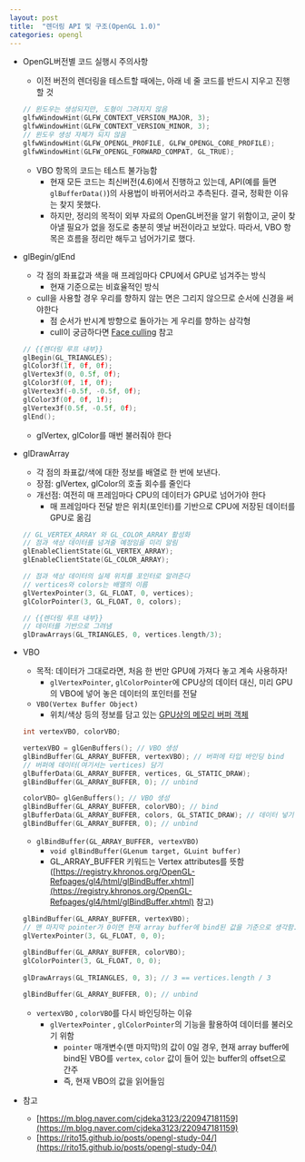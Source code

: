 ```yaml
---
layout: post
title:  "렌더링 API 및 구조(OpenGL 1.0)"
categories: opengl
---
```


- OpenGL버전별 코드 실행시 주의사항
    - 이전 버전의 렌더링을 테스트할 때에는, 아래 네 줄 코드를 반드시 지우고 진행할 것
    
    ```cpp
    // 윈도우는 생성되지만, 도형이 그려지지 않음
    glfwWindowHint(GLFW_CONTEXT_VERSION_MAJOR, 3);
    glfwWindowHint(GLFW_CONTEXT_VERSION_MINOR, 3);
    // 윈도우 생성 자체가 되지 않음
    glfwWindowHint(GLFW_OPENGL_PROFILE, GLFW_OPENGL_CORE_PROFILE);
    glfwWindowHint(GLFW_OPENGL_FORWARD_COMPAT, GL_TRUE);
    ```
    - VBO 항목의 코드는 테스트 불가능함
      - 현재 모든 코드는 최신버전(4.6)에서 진행하고 있는데, API(예를 들면 `glBufferData()`)의 사용법이 바뀌어서라고 추측된다. 결국, 정확한 이유는 찾지 못했다.
      - 하지만, 정리의 목적이 외부 자료의 OpenGL버전을 알기 위함이고, 굳이 찾아낼 필요가 없을 정도로 충분히 옛날 버전이라고 보았다. 따라서, VBO 항목은 흐름을 정리만 해두고 넘어가기로 했다.
    
- glBegin/glEnd
    - 각 점의 좌표값과 색을 매 프레임마다 CPU에서 GPU로 넘겨주는 방식
        - 현재 기준으로는 비효율적인 방식
    - cull을 사용할 경우 우리를 향하지 않는 면은 그리지 않으므로 순서에 신경을 써야한다
        - 점 순서가 반시계 방향으로 돌아가는 게 우리를 향하는 삼각형
        - cull이 궁금하다면 [Face culling](https://heinleinsgame.tistory.com/27) 참고
    
    ```cpp
    // {{렌더링 루프 내부}}
    glBegin(GL_TRIANGLES);
    glColor3f(1f, 0f, 0f);
    glVertex3f(0, 0.5f, 0f);
    glColor3f(0f, 1f, 0f);
    glVertex3f(-0.5f, -0.5f, 0f);
    glColor3f(0f, 0f, 1f);
    glVertex3f(0.5f, -0.5f, 0f);
    glEnd();
    ```
    
    - glVertex, glColor를 매번 불러줘야 한다
- glDrawArray
    - 각 점의 좌표값/색에 대한 정보를 배열로 한 번에 보낸다.
    - 장점: glVertex, glColor의 호출 회수를 줄인다
    - 개선점: 여전히 매 프레임마다 CPU의 데이터가 GPU로 넘어가야 한다
      - 매 프레임마다 전달 받은 위치(포인터)를 기반으로 CPU에 저장된 데이터를 GPU로 옮김
    
    ```cpp
    // GL_VERTEX_ARRAY 와 GL_COLOR_ARRAY 활성화
    // 점과 색상 데이터를 넘겨줄 예정임을 미리 알림
    glEnableClientState(GL_VERTEX_ARRAY);
    glEnableClientState(GL_COLOR_ARRAY);
    
    // 점과 색상 데이터의 실제 위치를 포인터로 알려준다
    // vertices와 colors는 배열의 이름
    glVertexPointer(3, GL_FLOAT, 0, vertices);
    glColorPointer(3, GL_FLOAT, 0, colors);
    
    // {{렌더링 루프 내부}}
    // 데이터를 기반으로 그려냄
    glDrawArrays(GL_TRIANGLES, 0, vertices.length/3);
    ```
- VBO
    - 목적: 데이터가 그대로라면, 처음 한 번만 GPU에 가져다 놓고 계속 사용하자!
        - `glVertexPointer`, `glColorPointer`에 CPU상의 데이터 대신, 미리 GPU의 VBO에 넣어 놓은 데이터의 포인터를 전달
    - `VBO(Vertex Buffer Object)`
        - 위치/색상 등의 정보를 담고 있는 <u>GPU상의 메모리 버퍼 객체</u>
    
    ```cpp
    int vertexVBO, colorVBO;
    
    vertexVBO = glGenBuffers(); // VBO 생성
    glBindBuffer(GL_ARRAY_BUFFER, vertexVBO); // 버퍼에 타입 바인딩 bind
    // 버퍼에 데이터(여기서는 vertices) 담기
    glBufferData(GL_ARRAY_BUFFER, vertices, GL_STATIC_DRAW);
    glBindBuffer(GL_ARRAY_BUFFER, 0); // unbind
    
    colorVBO= glGenBuffers(); // VBO 생성
    glBindBuffer(GL_ARRAY_BUFFER, colorVBO); // bind
    glBufferData(GL_ARRAY_BUFFER, colors, GL_STATIC_DRAW); // 데이터 넣기
    glBindBuffer(GL_ARRAY_BUFFER, 0); // unbind
    ```
    
    - `glBindBuffer(GL_ARRAY_BUFFER, vertexVBO)`
        - `void glBindBuffer(GLenum target, GLuint buffer)`
        - GL_ARRAY_BUFFER 키워드는 Vertex attributes를 뜻함([https://registry.khronos.org/OpenGL-Refpages/gl4/html/glBindBuffer.xhtml](https://registry.khronos.org/OpenGL-Refpages/gl4/html/glBindBuffer.xhtml) 참고)
    
    ```cpp
    glBindBuffer(GL_ARRAY_BUFFER, vertexVBO);
    // 맨 마지막 pointer가 0이면 현재 array buffer에 bind된 값을 기준으로 생각함.
    glVertexPointer(3, GL_FLOAT, 0, 0);
    		
    glBindBuffer(GL_ARRAY_BUFFER, colorVBO);
    glColorPointer(3, GL_FLOAT, 0, 0);
    		
    glDrawArrays(GL_TRIANGLES, 0, 3); // 3 == vertices.length / 3
    
    glBindBuffer(GL_ARRAY_BUFFER, 0); // unbind
    ```
    
    - `vertexVBO` , `colorVBO`를 다시 바인딩하는 이유
        - `glVertexPointer` , `glColorPointer`의 기능을 활용하여 데이터를 불러오기 위함
            - `pointer` 매개변수(맨 마지막)의 값이 0일 경우, 현재 array buffer에 bind된 VBO를 `vertex`, `color` 값이 들어 있는 buffer의 offset으로 간주
            - 즉, 현재 VBO의 값을 읽어들임
- 참고
    - [https://m.blog.naver.com/cjdeka3123/220947181159](https://m.blog.naver.com/cjdeka3123/220947181159)
    - [https://rito15.github.io/posts/opengl-study-04/](https://rito15.github.io/posts/opengl-study-04/)
